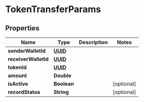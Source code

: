 
# TokenTransferParams

## Properties
Name | Type | Description | Notes
------------ | ------------- | ------------- | -------------
**senderWalletId** | [**UUID**](UUID.md) |  | 
**receiverWalletId** | [**UUID**](UUID.md) |  | 
**tokenId** | [**UUID**](UUID.md) |  | 
**amount** | **Double** |  | 
**isActive** | **Boolean** |  |  [optional]
**recordStatus** | **String** |  |  [optional]



